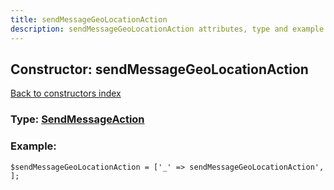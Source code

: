 ```yaml
---
title: sendMessageGeoLocationAction
description: sendMessageGeoLocationAction attributes, type and example
---
```

## Constructor: sendMessageGeoLocationAction  
[Back to constructors index](index.md)






### Type: [SendMessageAction](../types/SendMessageAction.md)


### Example:

```
$sendMessageGeoLocationAction = ['_' => sendMessageGeoLocationAction', ];
```
